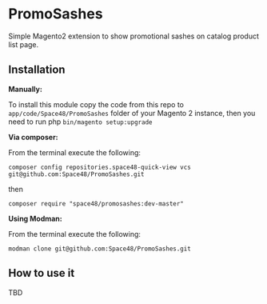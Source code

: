 # PromoSashes
Simple Magento2 extension to show promotional sashes on catalog product list page.

## Installation

**Manually:**

To install this module copy the code from this repo to `app/code/Space48/PromoSashes` folder of your Magento 2 instance, then you need to run php `bin/magento setup:upgrade`

**Via composer:**

From the terminal execute the following:

`composer config repositories.space48-quick-view vcs git@github.com:Space48/PromoSashes.git`

then

`composer require "space48/promosashes:dev-master"`

**Using Modman:**

From the terminal execute the following:

`modman clone git@github.com:Space48/PromoSashes.git`

## How to use it

TBD

